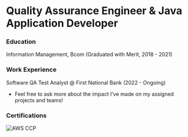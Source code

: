 # Quality Assurance Engineer & Java Application Developer

### Education
Information Management, Bcom (Graduated with Merit, 2018 - 2021)

### Work Experience
Software QA Test Analyst @ First National Bank (2022 - Ongoing)
- Feel free to ask more about the impact I've made on my assigned projects and teams!

### Certifications
![AWS CCP](https://www.credly.com/badges/f6ab242c-bffd-4035-81ad-6d5aedb1705d/public_url)
